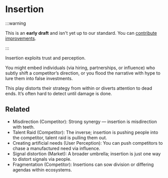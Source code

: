 # Insertion

:::warning

This is an **early draft** and isn't yet up to our standard.
You can [contribute improvements](https://github.com/dave1010/wardley-leadership-strategies).

:::


Insertion exploits trust and perception.

You might embed individuals (via hiring, partnerships, or influence) who subtly shift a competitor’s direction, or you flood the narrative with hype to lure them into false investments.

This play distorts their strategy from within or diverts attention to dead ends. It’s often hard to detect until damage is done.

## Related

- Misdirection (Competitor): Strong synergy — insertion is misdirection with teeth.
- Talent Raid (Competitor): The inverse; insertion is pushing people into the competitor, talent raid is pulling them out.
- Creating artificial needs (User Perception): You can push competitors to chase a manufactured need via influence.
- Signal distortion (Market): A broader umbrella; insertion is just one way to distort signals via people.
- Fragmentation (Competitor): Insertions can sow division or differing agendas within ecosystems.
